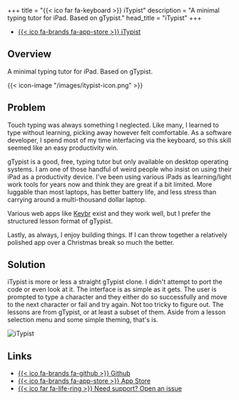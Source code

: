 +++
title = "{{< ico far fa-keyboard >}} iTypist"
description = "A minimal typing tutor for iPad. Based on gTypist."
head_title = "iTypist"
+++
- [{{< ico fa-brands fa-app-store >}} iTypist](https://apps.apple.com/ie/app/itypist-typing-tutor/id1535416161)

## Overview 
A minimal typing tutor for iPad. Based on gTypist.

{{< icon-image "/images/itypist-icon.png" >}}

## Problem
Touch typing was always something I neglected. Like many, I learned to type without learning, picking away however felt comfortable. As a software developer, I spend most of my time interfacing via the keyboard, so this skill seemed like an easy productivity win.

gTypist is a good, free, typing tutor but only available on desktop operating systems. I am one of those handful of weird people who insist on using their iPad as a productivity device. I've been using various iPads as learning/light work tools for years now and think they are great if a bit limited. More luggable than most laptops, has better battery life, and less stress than carrying around a multi-thousand dollar laptop.

Various web apps like [Keybr](https://www.keybr.com) exist and they work well, but I prefer the structured lesson format of gTypist. 

Lastly, as always, I enjoy building things. If I can throw together a relatively polished app over a Christmas break so much the better.

## Solution

iTypist is more or less a straight gTypist clone. I didn't attempt to port the code or even look at it. The interface is as simple as it gets. The user is prompted to type a character and they either do so successfully and move to the next character or fail and try again. Not too tricky to figure out. The lessons are from gTypist, or at least a subset of them. Aside from a lesson selection menu and some simple theming, that's is.

![iTypist](https://user-images.githubusercontent.com/9431616/95814542-7d9ae980-0ccf-11eb-8ed0-f69d7db3dced.png)


## Links

- [{{< ico fa-brands fa-github >}} Github](https://github.com/divo/itypist)
- [{{< ico fa-brands fa-app-store >}} App Store](https://apps.apple.com/ie/app/itypist-typing-tutor/id1535416161)
- [{{< ico far fa-life-ring >}} Need support? Open an issue](https://github.com/divo/itypist/issues)
